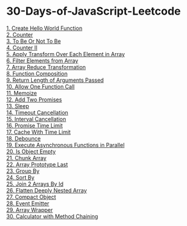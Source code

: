 # 30-Days-of-JavaScript-Leetcode

[1. Create Hello World Function](https://github.com/rohanpaul23/30-Days-of-JavaScript-Leetcode/blob/main/1createHelloWorld.js) <br>
[2. Counter](https://github.com/rohanpaul23/30-Days-of-JavaScript-Leetcode/blob/main/2counter.js) <br>
[3. To Be Or Not To Be](https://github.com/rohanpaul23/30-Days-of-JavaScript-Leetcode/blob/main/3toBeOrNotBe.js) <br>
[4. Counter II](https://github.com/rohanpaul23/30-Days-of-JavaScript-Leetcode/blob/main/4Counter2.js) <br>
[5. Apply Transform Over Each Element in Array](https://github.com/rohanpaul23/30-Days-of-JavaScript-Leetcode/blob/main/1createHelloWorld.js) <br>
[6. Filter Elements from Array](https://github.com/rohanpaul23/30-Days-of-JavaScript-Leetcode/blob/main/6FilterElementsFromArray.js) <br>
[7. Array Reduce Transformation](https://github.com/rohanpaul23/30-Days-of-JavaScript-Leetcode/blob/main/7ArrayReduceTransformation.js) <br>
[8. Function Composition](https://github.com/rohanpaul23/30-Days-of-JavaScript-Leetcode/blob/main/8FunctionComposition.js) <br>
[9. Return Length of Arguments Passed](https://github.com/rohanpaul23/30-Days-of-JavaScript-Leetcode/blob/main/9ReturnLengthOfArgsPassed) <br>
[10. Allow One Function Call](https://github.com/rohanpaul23/30-Days-of-JavaScript-Leetcode/blob/main/10AllowOneFunctionCall.js) <br>
[11. Memoize](https://github.com/rohanpaul23/30-Days-of-JavaScript-Leetcode/blob/main/11MemoizeFunctionCall.js) <br>
[12. Add Two Promises](https://github.com/rohanpaul23/30-Days-of-JavaScript-Leetcode/blob/main/12AddTwoPromises.js) <br>
[13. Sleep](https://github.com/rohanpaul23/30-Days-of-JavaScript-Leetcode/blob/main/13Sleep.js) <br>
[14. Timeout Cancellation](https://github.com/rohanpaul23/30-Days-of-JavaScript-Leetcode/blob/main/14timeOutCancellation.js) <br>
[15. Interval Cancellation](https://github.com/rohanpaul23/30-Days-of-JavaScript-Leetcode/blob/main/15IntervalCancellation.js) <br>
[16. Promise Time Limit](https://github.com/rohanpaul23/30-Days-of-JavaScript-Leetcode/blob/main/16PromiseTimeLimit.js) <br>
[17. Cache With Time Limit](https://github.com/rohanpaul23/30-Days-of-JavaScript-Leetcode/blob/main/17CacheWithTimeLimit.js) <br>
[18. Debounce](https://github.com/rohanpaul23/30-Days-of-JavaScript-Leetcode/blob/main/18debounce.js) <br>
[19. Execute Asynchronous Functions in Parallel](https://github.com/rohanpaul23/30-Days-of-JavaScript-Leetcode/blob/main/19ExecuteAsynchronousFunctionsInParallel.js) <br>
[20. Is Object Empty](https://github.com/rohanpaul23/30-Days-of-JavaScript-Leetcode/blob/main/20IsObjectEmpty.js) <br>
[21. Chunk Array](https://github.com/rohanpaul23/30-Days-of-JavaScript-Leetcode/blob/main/21ChunkArray.js) <br>
[22. Array Prototype Last](https://github.com/rohanpaul23/30-Days-of-JavaScript-Leetcode/blob/main/22ArrayPrototypeLast.js) <br>
[23. Group By](https://github.com/rohanpaul23/30-Days-of-JavaScript-Leetcode/blob/main/23GroupBy.js) <br>
[24. Sort By](https://github.com/rohanpaul23/30-Days-of-JavaScript-Leetcode/blob/main/24SortBy.js) <br>
[25. Join 2 Arrays By Id](https://github.com/rohanpaul23/30-Days-of-JavaScript-Leetcode/blob/main/25Join2ArraysById.js) <br>
[26. Flatten Deeply Nested Array](https://github.com/rohanpaul23/30-Days-of-JavaScript-Leetcode/blob/main/26FlattenDeeplyNestedArray.js) <br>
[27. Compact Object](https://github.com/rohanpaul23/30-Days-of-JavaScript-Leetcode/blob/main/27CompactObject.js) <br>
[28. Event Emitter](https://github.com/rohanpaul23/30-Days-of-JavaScript-Leetcode/blob/main/28EventEmitter.js) <br>
[29. Array Wrapper](https://github.com/rohanpaul23/30-Days-of-JavaScript-Leetcode/blob/main/29ArrayWrapper.js) <br>
[30. Calculator with Method Chaining](https://github.com/rohanpaul23/30-Days-of-JavaScript-Leetcode/blob/main/30CalculatorWithMethodChaining.js) <br>

